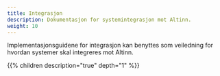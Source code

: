 ```yaml
---
title: Integrasjon
description: Dokumentasjon for systemintegrasjon mot Altinn.
weight: 10
---
```


Implementasjonsguidene for integrasjon kan benyttes som veiledning for hvordan systemer skal integreres mot Altinn.

{{% children description="true" depth="1" %}}